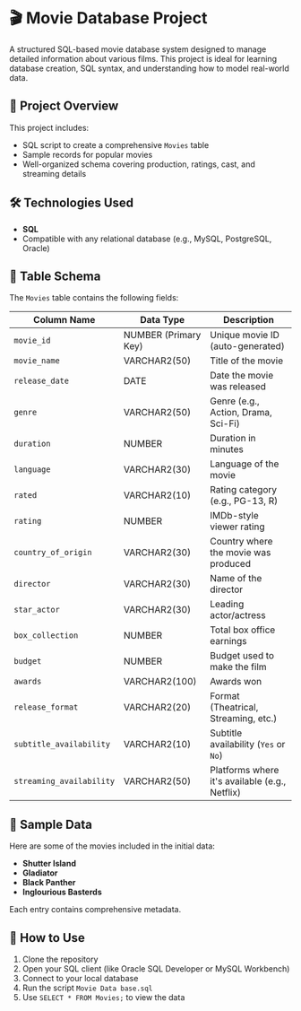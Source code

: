 # 🎬 Movie Database Project

A structured SQL-based movie database system designed to manage detailed information about various films. This project is ideal for learning database creation, SQL syntax, and understanding how to model real-world data.

## 📁 Project Overview

This project includes:

- SQL script to create a comprehensive `Movies` table
- Sample records for popular movies
- Well-organized schema covering production, ratings, cast, and streaming details

## 🛠️ Technologies Used

- **SQL**
- Compatible with any relational database (e.g., MySQL, PostgreSQL, Oracle)

## 🧱 Table Schema

The `Movies` table contains the following fields:

| Column Name            | Data Type         | Description                                 |
|------------------------|-------------------|---------------------------------------------|
| `movie_id`             | NUMBER (Primary Key) | Unique movie ID (auto-generated)           |
| `movie_name`           | VARCHAR2(50)      | Title of the movie                          |
| `release_date`         | DATE              | Date the movie was released                 |
| `genre`                | VARCHAR2(50)      | Genre (e.g., Action, Drama, Sci-Fi)         |
| `duration`             | NUMBER            | Duration in minutes                         |
| `language`             | VARCHAR2(30)      | Language of the movie                       |
| `rated`                | VARCHAR2(10)      | Rating category (e.g., PG-13, R)            |
| `rating`               | NUMBER            | IMDb-style viewer rating                    |
| `country_of_origin`    | VARCHAR2(30)      | Country where the movie was produced        |
| `director`             | VARCHAR2(30)      | Name of the director                        |
| `star_actor`           | VARCHAR2(30)      | Leading actor/actress                       |
| `box_collection`       | NUMBER            | Total box office earnings                   |
| `budget`               | NUMBER            | Budget used to make the film                |
| `awards`               | VARCHAR2(100)     | Awards won                                  |
| `release_format`       | VARCHAR2(20)      | Format (Theatrical, Streaming, etc.)        |
| `subtitle_availability`| VARCHAR2(10)      | Subtitle availability (`Yes` or `No`)       |
| `streaming_availability`| VARCHAR2(50)     | Platforms where it's available (e.g., Netflix) |

## 📝 Sample Data

Here are some of the movies included in the initial data:

- **Shutter Island**
- **Gladiator**
- **Black Panther**
- **Inglourious Basterds**

Each entry contains comprehensive metadata.

## 🚀 How to Use

1. Clone the repository
2. Open your SQL client (like Oracle SQL Developer or MySQL Workbench)
3. Connect to your local database
4. Run the script `Movie Data base.sql`
5. Use `SELECT * FROM Movies;` to view the data
